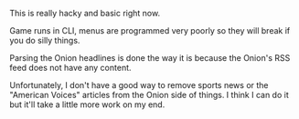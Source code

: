 This is really hacky and basic right now.

Game runs in CLI, menus are programmed very poorly so they will break if you do silly things.

Parsing the Onion headlines is done the way it is because the Onion's RSS feed does not have any content.

Unfortunately, I don't have a good way to remove sports news or the "American Voices"
articles from the Onion side of things. I think I can do it but it'll take a little more
work on my end.